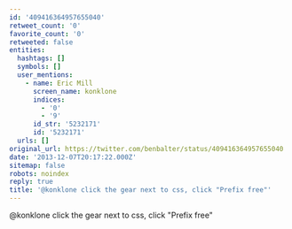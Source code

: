 ```yaml
---
id: '409416364957655040'
retweet_count: '0'
favorite_count: '0'
retweeted: false
entities:
  hashtags: []
  symbols: []
  user_mentions:
    - name: Eric Mill
      screen_name: konklone
      indices:
        - '0'
        - '9'
      id_str: '5232171'
      id: '5232171'
  urls: []
original_url: https://twitter.com/benbalter/status/409416364957655040
date: '2013-12-07T20:17:22.000Z'
sitemap: false
robots: noindex
reply: true
title: '@konklone click the gear next to css, click "Prefix free"'
---
```


@konklone click the gear next to css, click "Prefix free"